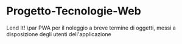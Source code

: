 # Progetto-Tecnologie-Web
Lend It! 
\par
 PWA per il noleggio a breve termine di oggetti, messi a disposizione degli utenti dell'applicazione
